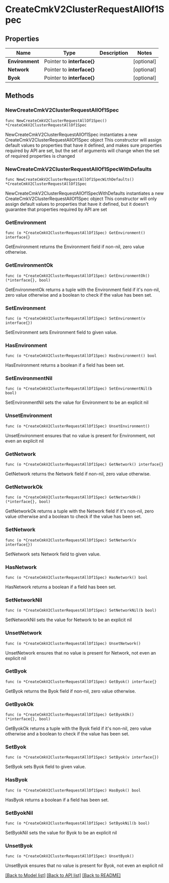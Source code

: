 # CreateCmkV2ClusterRequestAllOf1Spec

## Properties

Name | Type | Description | Notes
------------ | ------------- | ------------- | -------------
**Environment** | Pointer to **interface{}** |  | [optional] 
**Network** | Pointer to **interface{}** |  | [optional] 
**Byok** | Pointer to **interface{}** |  | [optional] 

## Methods

### NewCreateCmkV2ClusterRequestAllOf1Spec

`func NewCreateCmkV2ClusterRequestAllOf1Spec() *CreateCmkV2ClusterRequestAllOf1Spec`

NewCreateCmkV2ClusterRequestAllOf1Spec instantiates a new CreateCmkV2ClusterRequestAllOf1Spec object
This constructor will assign default values to properties that have it defined,
and makes sure properties required by API are set, but the set of arguments
will change when the set of required properties is changed

### NewCreateCmkV2ClusterRequestAllOf1SpecWithDefaults

`func NewCreateCmkV2ClusterRequestAllOf1SpecWithDefaults() *CreateCmkV2ClusterRequestAllOf1Spec`

NewCreateCmkV2ClusterRequestAllOf1SpecWithDefaults instantiates a new CreateCmkV2ClusterRequestAllOf1Spec object
This constructor will only assign default values to properties that have it defined,
but it doesn't guarantee that properties required by API are set

### GetEnvironment

`func (o *CreateCmkV2ClusterRequestAllOf1Spec) GetEnvironment() interface{}`

GetEnvironment returns the Environment field if non-nil, zero value otherwise.

### GetEnvironmentOk

`func (o *CreateCmkV2ClusterRequestAllOf1Spec) GetEnvironmentOk() (*interface{}, bool)`

GetEnvironmentOk returns a tuple with the Environment field if it's non-nil, zero value otherwise
and a boolean to check if the value has been set.

### SetEnvironment

`func (o *CreateCmkV2ClusterRequestAllOf1Spec) SetEnvironment(v interface{})`

SetEnvironment sets Environment field to given value.

### HasEnvironment

`func (o *CreateCmkV2ClusterRequestAllOf1Spec) HasEnvironment() bool`

HasEnvironment returns a boolean if a field has been set.

### SetEnvironmentNil

`func (o *CreateCmkV2ClusterRequestAllOf1Spec) SetEnvironmentNil(b bool)`

 SetEnvironmentNil sets the value for Environment to be an explicit nil

### UnsetEnvironment
`func (o *CreateCmkV2ClusterRequestAllOf1Spec) UnsetEnvironment()`

UnsetEnvironment ensures that no value is present for Environment, not even an explicit nil
### GetNetwork

`func (o *CreateCmkV2ClusterRequestAllOf1Spec) GetNetwork() interface{}`

GetNetwork returns the Network field if non-nil, zero value otherwise.

### GetNetworkOk

`func (o *CreateCmkV2ClusterRequestAllOf1Spec) GetNetworkOk() (*interface{}, bool)`

GetNetworkOk returns a tuple with the Network field if it's non-nil, zero value otherwise
and a boolean to check if the value has been set.

### SetNetwork

`func (o *CreateCmkV2ClusterRequestAllOf1Spec) SetNetwork(v interface{})`

SetNetwork sets Network field to given value.

### HasNetwork

`func (o *CreateCmkV2ClusterRequestAllOf1Spec) HasNetwork() bool`

HasNetwork returns a boolean if a field has been set.

### SetNetworkNil

`func (o *CreateCmkV2ClusterRequestAllOf1Spec) SetNetworkNil(b bool)`

 SetNetworkNil sets the value for Network to be an explicit nil

### UnsetNetwork
`func (o *CreateCmkV2ClusterRequestAllOf1Spec) UnsetNetwork()`

UnsetNetwork ensures that no value is present for Network, not even an explicit nil
### GetByok

`func (o *CreateCmkV2ClusterRequestAllOf1Spec) GetByok() interface{}`

GetByok returns the Byok field if non-nil, zero value otherwise.

### GetByokOk

`func (o *CreateCmkV2ClusterRequestAllOf1Spec) GetByokOk() (*interface{}, bool)`

GetByokOk returns a tuple with the Byok field if it's non-nil, zero value otherwise
and a boolean to check if the value has been set.

### SetByok

`func (o *CreateCmkV2ClusterRequestAllOf1Spec) SetByok(v interface{})`

SetByok sets Byok field to given value.

### HasByok

`func (o *CreateCmkV2ClusterRequestAllOf1Spec) HasByok() bool`

HasByok returns a boolean if a field has been set.

### SetByokNil

`func (o *CreateCmkV2ClusterRequestAllOf1Spec) SetByokNil(b bool)`

 SetByokNil sets the value for Byok to be an explicit nil

### UnsetByok
`func (o *CreateCmkV2ClusterRequestAllOf1Spec) UnsetByok()`

UnsetByok ensures that no value is present for Byok, not even an explicit nil

[[Back to Model list]](../README.md#documentation-for-models) [[Back to API list]](../README.md#documentation-for-api-endpoints) [[Back to README]](../README.md)


